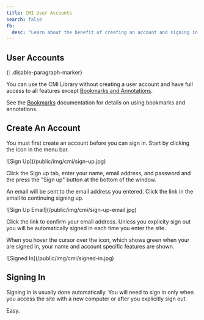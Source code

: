 ```yaml
---
title: CMI User Accounts
search: false
fb:
  desc: "Learn about the benefit of creating an account and signing in to the CMI Library"
---
```


## User Accounts
{: .disable-paragraph-marker}

You can use the CMI Library without creating a user account and have full
access to all features except [Bookmarks and Annotations](/acq/bookmark).

See the [Bookmarks](/acq/bookmark) documentation for details on using bookmarks and annotations.

## Create An Account

You must first create an account before you can sign in. Start by clicking the
<i class="sign in icon"></i> icon in the menu bar.

<div class="ui container" markdown="1">
  ![Sign Up](/public/img/cmi/sign-up.jpg)
</div>

Click the Sign up tab, enter your name, email address, and password and the
press the "Sign up" button at the bottom of the window.

An email will be sent to the email address you entered. Click the link in the
email to continuing signing up.

<div class="ui container" markdown="1">
  ![Sign Up Email](/public/img/cmi/sign-up-email.jpg)
</div>

Click the link to confirm your email address. Unless you explicity sign out you
will be automatically signed in each time you enter the site.

When you hover the cursor over the <i class="sign out icon"></i> icon, which
shows green when your are signed in, your name and account specific features are shown.

<div class="ui container" markdown="1">
  ![Signed In](/public/img/cmi/signed-in.jpg)
</div>

## Signing In

Signing in is usually done automatically. You will need to sign in only when
you access the site with a new computer or after you explicitly sign out.

Easy.


